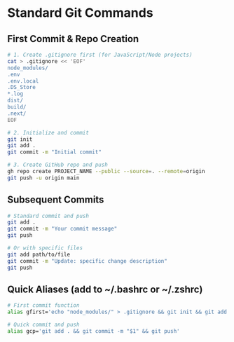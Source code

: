 # Standard Git Commands

## First Commit & Repo Creation

```bash
# 1. Create .gitignore first (for JavaScript/Node projects)
cat > .gitignore << 'EOF'
node_modules/
.env
.env.local
.DS_Store
*.log
dist/
build/
.next/
EOF

# 2. Initialize and commit
git init
git add .
git commit -m "Initial commit"

# 3. Create GitHub repo and push
gh repo create PROJECT_NAME --public --source=. --remote=origin
git push -u origin main
```

## Subsequent Commits

```bash
# Standard commit and push
git add .
git commit -m "Your commit message"
git push

# Or with specific files
git add path/to/file
git commit -m "Update: specific change description"
git push
```

## Quick Aliases (add to ~/.bashrc or ~/.zshrc)

```bash
# First commit function
alias gfirst='echo "node_modules/" > .gitignore && git init && git add . && git commit -m "Initial commit"'

# Quick commit and push
alias gcp='git add . && git commit -m "$1" && git push'
```